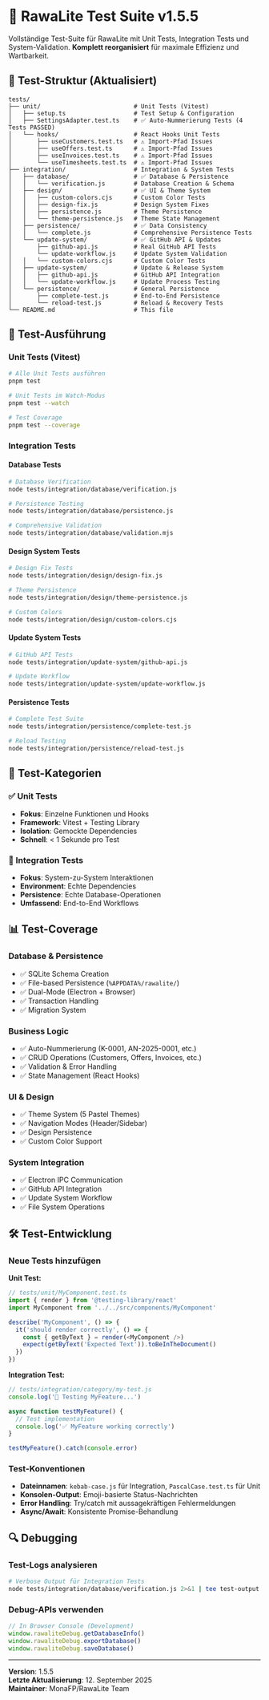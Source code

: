 # 🧪 RawaLite Test Suite v1.5.5

Vollständige Test-Suite für RawaLite mit Unit Tests, Integration Tests und System-Validation. **Komplett reorganisiert** für maximale Effizienz und Wartbarkeit.

## 📁 **Test-Struktur (Aktualisiert)**

```
tests/
├── unit/                          # Unit Tests (Vitest)
│   ├── setup.ts                   # Test Setup & Configuration
│   ├── SettingsAdapter.test.ts    # ✅ Auto-Nummerierung Tests (4 Tests PASSED)
│   └── hooks/                     # React Hooks Unit Tests
│       ├── useCustomers.test.ts   # ⚠️ Import-Pfad Issues  
│       ├── useOffers.test.ts      # ⚠️ Import-Pfad Issues
│       ├── useInvoices.test.ts    # ⚠️ Import-Pfad Issues
│       └── useTimesheets.test.ts  # ⚠️ Import-Pfad Issues
├── integration/                   # Integration & System Tests
│   ├── database/                  # ✅ Database & Persistence
│   │   └── verification.js        # Database Creation & Schema
│   ├── design/                    # ✅ UI & Theme System
│   │   ├── custom-colors.cjs      # Custom Color Tests
│   │   ├── design-fix.js          # Design System Fixes
│   │   ├── persistence.js         # Theme Persistence
│   │   └── theme-persistence.js   # Theme State Management
│   ├── persistence/               # ✅ Data Consistency
│   │   └── complete.js            # Comprehensive Persistence Tests
│   └── update-system/             # ✅ GitHub API & Updates
│       ├── github-api.js          # Real GitHub API Tests
│       └── update-workflow.js     # Update System Validation
│   │   └── custom-colors.cjs      # Custom Color Tests
│   ├── update-system/             # Update & Release System
│   │   ├── github-api.js          # GitHub API Integration
│   │   └── update-workflow.js     # Update Process Testing
│   └── persistence/               # General Persistence
│       ├── complete-test.js       # End-to-End Persistence
│       └── reload-test.js         # Reload & Recovery Tests
└── README.md                      # This file
```

## 🚀 Test-Ausführung

### Unit Tests (Vitest)
```bash
# Alle Unit Tests ausführen
pnpm test

# Unit Tests im Watch-Modus
pnpm test --watch

# Test Coverage
pnpm test --coverage
```

### Integration Tests

#### Database Tests
```bash
# Database Verification
node tests/integration/database/verification.js

# Persistence Testing
node tests/integration/database/persistence.js

# Comprehensive Validation
node tests/integration/database/validation.mjs
```

#### Design System Tests
```bash
# Design Fix Tests
node tests/integration/design/design-fix.js

# Theme Persistence
node tests/integration/design/theme-persistence.js

# Custom Colors
node tests/integration/design/custom-colors.cjs
```

#### Update System Tests
```bash
# GitHub API Tests
node tests/integration/update-system/github-api.js

# Update Workflow
node tests/integration/update-system/update-workflow.js
```

#### Persistence Tests
```bash
# Complete Test Suite
node tests/integration/persistence/complete-test.js

# Reload Testing
node tests/integration/persistence/reload-test.js
```

## 🎯 Test-Kategorien

### ✅ Unit Tests
- **Fokus**: Einzelne Funktionen und Hooks
- **Framework**: Vitest + Testing Library
- **Isolation**: Gemockte Dependencies
- **Schnell**: < 1 Sekunde pro Test

### 🔗 Integration Tests
- **Fokus**: System-zu-System Interaktionen
- **Environment**: Echte Dependencies
- **Persistence**: Echte Database-Operationen
- **Umfassend**: End-to-End Workflows

## 📊 Test-Coverage

### Database & Persistence
- ✅ SQLite Schema Creation
- ✅ File-based Persistence (`%APPDATA%/rawalite/`)
- ✅ Dual-Mode (Electron + Browser)
- ✅ Transaction Handling
- ✅ Migration System

### Business Logic
- ✅ Auto-Nummerierung (K-0001, AN-2025-0001, etc.)
- ✅ CRUD Operations (Customers, Offers, Invoices, etc.)
- ✅ Validation & Error Handling
- ✅ State Management (React Hooks)

### UI & Design
- ✅ Theme System (5 Pastel Themes)
- ✅ Navigation Modes (Header/Sidebar)
- ✅ Design Persistence
- ✅ Custom Color Support

### System Integration
- ✅ Electron IPC Communication
- ✅ GitHub API Integration
- ✅ Update System Workflow
- ✅ File System Operations

## 🛠️ Test-Entwicklung

### Neue Tests hinzufügen

**Unit Test:**
```typescript
// tests/unit/MyComponent.test.ts
import { render } from '@testing-library/react'
import MyComponent from '../../src/components/MyComponent'

describe('MyComponent', () => {
  it('should render correctly', () => {
    const { getByText } = render(<MyComponent />)
    expect(getByText('Expected Text')).toBeInTheDocument()
  })
})
```

**Integration Test:**
```javascript
// tests/integration/category/my-test.js
console.log('🧪 Testing MyFeature...')

async function testMyFeature() {
  // Test implementation
  console.log('✅ MyFeature working correctly')
}

testMyFeature().catch(console.error)
```

### Test-Konventionen
- **Dateinnamen**: `kebab-case.js` für Integration, `PascalCase.test.ts` für Unit
- **Konsolen-Output**: Emoji-basierte Status-Nachrichten
- **Error Handling**: Try/catch mit aussagekräftigen Fehlermeldungen
- **Async/Await**: Konsistente Promise-Behandlung

## 🔍 Debugging

### Test-Logs analysieren
```bash
# Verbose Output für Integration Tests
node tests/integration/database/verification.js 2>&1 | tee test-output.log
```

### Debug-APIs verwenden
```javascript
// In Browser Console (Development)
window.rawaliteDebug.getDatabaseInfo()
window.rawaliteDebug.exportDatabase()
window.rawaliteDebug.saveDatabase()
```

---

**Version**: 1.5.5  
**Letzte Aktualisierung**: 12. September 2025  
**Maintainer**: MonaFP/RawaLite Team